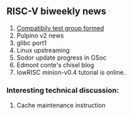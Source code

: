 ## RISC-V biweekly news 

1. [Compatibily test group formed](https://groups.google.com/a/groups.riscv.org/d/msgid/sw-dev/36d9e3da-824d-c588-3c97-b520a0430e14%40codasip.com?utm_medium=email&utm_source=footer)
2. Pulpino v2 news 
3. glibc port1 
4. Linux upstreaming 
5. Sodor update progress in GSoc 
6. Edmont conte's chisel blog 
7. lowRISC minion-v0.4 tutorial is online.
 
### Interesting technical discussion: 

1. Cache maintenance instruction



